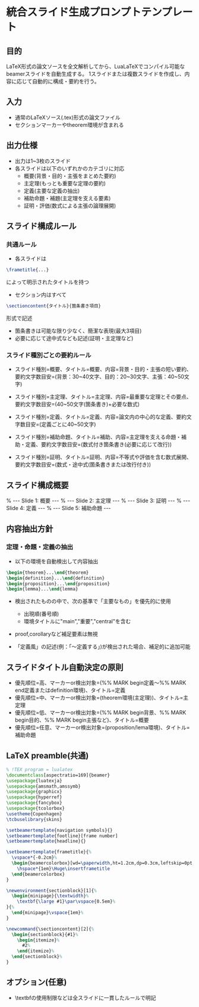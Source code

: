 # 統合スライド生成プロンプトテンプレート

## 目的
LaTeX形式の論文ソースを全文解析してから、LuaLaTeXでコンパイル可能なbeamerスライドを自動生成する。
1スライドまたは複数スライドを作成し、内容に応じて自動的に構成・要約を行う。

## 入力
- 通常のLaTeXソース(.tex)形式の論文ファイル
- セクションマーカーやtheorem環境が含まれる

## 出力仕様
- 出力は1~3枚のスライド
- 各スライドは以下のいずれかのカテゴリに対応
  - 概要(背景・目的・主張をまとめた要約)
  - 主定理(もっとも重要な定理の要約)
  - 定義(主要な定義の抽出)
  - 補助命題・補題(主定理を支える要素)
  - 証明・評価(数式による主張の論理展開)

## スライド構成ルール
### 共通ルール
  - 各スライドは
  ```tex
  \frametitle{...}
  ```
  によって明示されたタイトルを持つ

  - セクション内はすべて
  ```tex
  \sectioncontent{タイトル}{箇条書き項目}
  ```
  形式で記述

  - 箇条書きは可能な限り少なく、簡潔な表現(最大3項目)
  - 必要に応じて途中式なども記述(証明・主定理など)

### スライド種別ごとの要約ルール
  - スライド種別=概要、タイトル=概要、内容=背景・目的・主張の短い要約、要約文字数目安=(背景：30~40文字、目的：20~30文字、主張：40~50文字)

  - スライド種別=主定理、タイトル=主定理、内容=最重要な定理とその要点、要約文字数目安=(40~50文字(箇条書き)+必要な数式)

  - スライド種別=定義、タイトル=定義、内容=論文内の中心的な定義、要約文字数目安=(定義ごとに40~50文字)

  - スライド種別=補助命題、タイトル=補助、内容=主定理を支える命題・補助・定義、要約文字数目安=(数式付き箇条書き(必要に応じて改行))

  - スライド種別=証明、タイトル=証明、内容=不等式や評価を含む数式展開、要約文字数目安=(数式・途中式(箇条書きまたは改行付き))

## スライド構成概要
% --- Slide 1: 概要 ---
% --- Slide 2: 主定理 ---
% --- Slide 3: 証明 ---
% --- Slide 4: 定義 ---
% --- Slide 5: 補助命題 ---

## 内容抽出方針
### 定理・命題・定義の抽出
  - 以下の環境を自動検出して内容抽出
  ```tex
  \begin{theorem}...\end{theorem}
  \begin{definition}...\end{definition}
  \begin{proposition}...\end{proposition}
  \begin{lemma}...\end{lemma}
  ```

  - 検出されたものの中で、次の基準で「主要なもの」を優先的に使用
    - 出現順(番号順)
    - 環境タイトルに"main","重要","central"を含む
  
  - proof,corollaryなど補足要素は無視
  - 「定義風」の記述(例：「～定義する」)が検出された場合、補足的に追加可能

## スライドタイトル自動決定の原則
- 優先順位=高、マーカーor検出対象=(%% MARK begin定義～%% MARK end定義またはdefinition環境)、タイトル=定義
- 優先順位=中、マーカーor検出対象=(theorem環境(主定理))、タイトル=主定理
- 優先順位=低、マーカーor検出対象=(%% MARK begin背景、%% MARK begin目的、%% MARK begin主張など)、タイトル=概要
- 優先順位=任意、マーカーor検出対象=(proposition/lema環境)、タイトル=補助命題

## LaTeX preamble(共通)
```latex
% !TEX program = lualatex
\documentclass[aspectratio=169]{beamer}
\usepackage{luatexja}
\usepackage{amsmath,amssymb}
\usepackage{graphicx}
\usepackage{hyperref}
\usepackage{fancybox}
\usepackage{tcolorbox}
\usetheme{Copenhagen}
\tcbuselibrary{skins}

\setbeamertemplate{navigation symbols}{}
\setbeamertemplate{footline}[frame number]
\setbeamertemplate{headline}{}

\setbeamertemplate{frametitle}{%
  \vspace*{-0.2cm}%
  \begin{beamercolorbox}[wd=\paperwidth,ht=1.2cm,dp=0.3cm,leftskip=0pt,rightskip=0pt]{frametitle}
    \hspace*{1em}\Huge\insertframetitle
  \end{beamercolorbox}
}

\newenvironment{sectionblock}[1]{%
  \begin{minipage}{\textwidth}%
    \textbf{\large #1}\par\vspace{0.5em}%
}{%
  \end{minipage}\vspace{1em}%
}

\newcommand{\sectioncontent}[2]{%
  \begin{sectionblock}{#1}%
    \begin{itemize}%
      #2%
    \end{itemize}%
  \end{sectionblock}%
}
```
## オプション(任意)
- \textbfの使用制限などは全スライドに一貫したルールで明記
